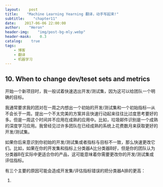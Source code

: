 ```yaml
---
layout:    post
title:    "Machine Learning Yearning 翻译，动手写起来!"
subtitle:    "chapter11"
date:    2017-06-06 22:00:00
author:    "Heron"
header-img:    "img/post-bg-mly.webp"
header-mask:    0.3
catalog:    true
tags:
    - 博客
    - 翻译
    - 机器学习
---
```

## 10. When to change dev/teset sets and metrics

开始一个新项目时，我一般试着快速选出开发/测试集，因为这可以给团队一个明确的目标。

我通常要求我的团对在一周之内想出一个初始的开发/测试集和一个初始指标—从不会长于一周。提出一个不太完美的方案并且快速行动起来往往比过度思考要好的多。但是一周这个时间并不应用在成熟的应用中。比如，垃圾邮件识别是一个成熟的深度学习应用。我曾经见过许多团队在已经成熟的系统上花费数月来获取更好的开发/测试集。

如果你后来意识到你初始的开发/测试集或者指标与目标不一致，那么快速更改它们。比如，如果在你的开发集和指标上分类器A比分类器B好，但是你的团队认为分类器B在实际中更适合你的产品，这可能意味着你需要更改你的开发/测试集或评估指标。

有三个主要的原因可能会造成开发集/评估指标错误的把分类器A排的更高：

1. ​